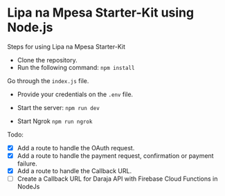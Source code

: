 # Lipa na Mpesa Starter-Kit using Node.js
Steps for using Lipa na Mpesa Starter-Kit 

* Clone the repository.
* Run the following command:
`npm install`

Go through the `index.js` file.

* Provide your credentials on the `.env` file.

* Start the server:
`npm run dev`

* Start Ngrok
`npm run ngrok`

Todo:

* [x] Add a route to handle the OAuth request.
* [x] Add a route  to handle the payment request, confirmation or payment failure.
* [x] Add a route to handle the Callback URL.
* [ ] Create a Callback URL for Daraja API with Firebase Cloud Functions in NodeJs

